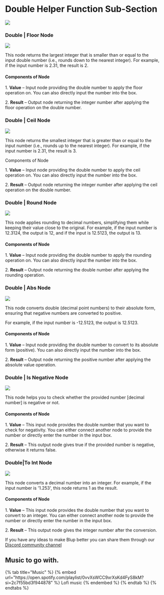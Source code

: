 # Double Helper Function Sub-Section

![](../../../.gitbook/assets/helper-double.gif)

### Double | Floor Node

![](../../../.gitbook/assets/double-floor.png)

This node returns the largest integer that is smaller than or equal to the input double number (i.e., rounds down to the nearest integer). For example, if the input number is 2.31, the result is 2.

#### Components of Node

1\. **Value** – Input node providing the double number to apply the floor operation on. You can also directly input the number into the box.&#x20;

2\. **Result** – Output node returning the integer number after applying the floor operation on the double number.

### Double | Ceil Node

![](../../../.gitbook/assets/double-ceil.png)

This node returns the smallest integer that is greater than or equal to the input number (i.e., rounds up to the nearest integer). For example, if the input number is 2.31, the result is 3.

Components of Node

1\. **Value** – Input node providing the double number to apply the ceil operation on. You can also directly input the number into the box.

2\.   **Result** –  Output node returning the integer number after applying the ceil operation on the double number.

### Double | Round Node

![](../../../.gitbook/assets/double-round.png)

This node applies rounding to decimal numbers, simplifying them while keeping their value close to the original. For example, if the input number is 12.3124, the output is 12, and if the input is 12.5123, the output is 13.

#### Components of Node

1\. **Value** – Input node providing the double number to apply the rounding operation on. You can also directly input the number into the box.

2\. **Result** – Output node returning the double number after applying the rounding operation.

### Double | Abs Node

![](../../../.gitbook/assets/double-abs.png)

This node converts double (decimal point numbers) to their absolute form, ensuring that negative numbers are converted to positive.

For example, if the input number is -12.5123, the output is 12.5123.&#x20;

#### Components of Node

1\. **Value** –   Input node providing the double number to convert to its absolute form (positive). You can also directly input the number into the box.

2\. **Result** – Output node returning the positive number after applying the absolute value operation.


### Double | Is Negative Node

![](../../../.gitbook/assets/double-isnavigative.png)

This node helps you to check whether the provided number \[decimal number] is negative or not.

#### Components of Node

1\. **Value** – This input node provides the double number that you want to check for negativity. You can either connect another node to provide the number or directly enter the number in the input box.

2\.   **Result** – This output node gives true if the provided number is negative, otherwise it returns false.

### Double|To Int Node

![](../../../.gitbook/assets/double-toint.png)

This node converts a decimal number into an integer. For example, if the input number is '1.253', this node returns 1 as the result.

#### Components of Node

1\. **Value** – This input node provides the double number that you want to convert to an integer. You can either connect another node to provide the number or directly enter the number in the input box.

2\.   **Result** – This output node gives the integer number after the conversion.

If you have any ideas to make Blup better you can share them through our [Discord community channel ](https://discord.com/channels/940632966093234176/965313562425823303)

## Music to go with.
 
<div class="container">
  {% tab title="Music" %}
  {% embed url="https://open.spotify.com/playlist/0vvXsWCC9xrXsKd4FyS8kM?si=2c7f55bd3f944878" %}
  Lofi music
  {% endembed %}
  {% endtab %}
  {% endtabs %}
</div>